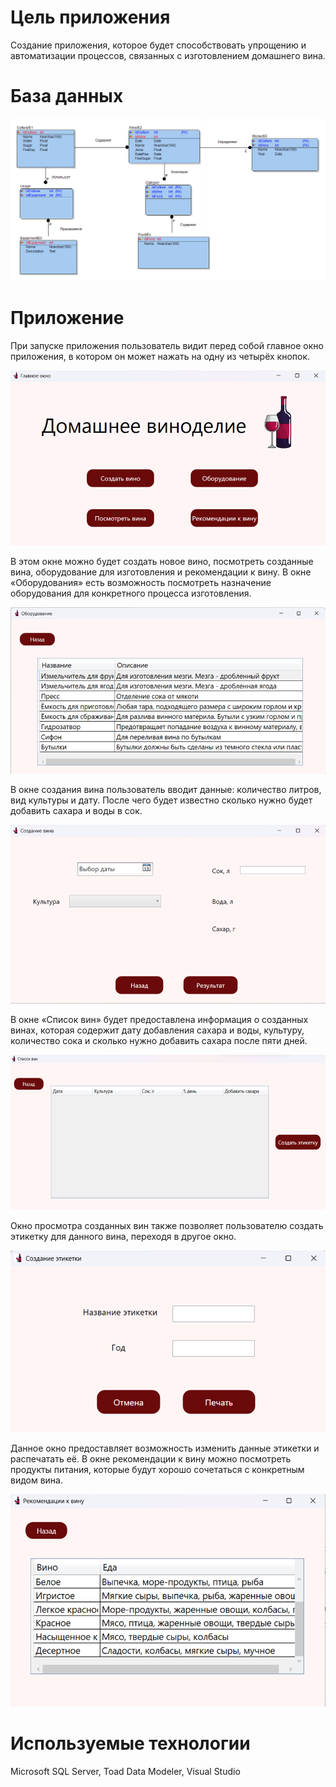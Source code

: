 # Цель приложения

Создание приложения, которое будет способствовать упрощению и автоматизации процессов, связанных с изготовлением домашнего вина.

# База данных

![Схема базы данных](3.png)

# Приложение

При запуске приложения пользователь видит перед собой главное окно приложения, в котором он может нажать на одну из четырёх кнопок.

![Главное окно приложения](image-2.png)

В этом окне можно будет создать новое вино, посмотреть созданные вина, оборудование для изготовления и рекомендации к вину.
В окне «Оборудования» есть возможность посмотреть назначение оборудования для конкретного процесса изготовления.
 
![Окно для просмотра оборудования](image-3.png)

В окне создания вина пользователь вводит данные: количество литров, вид культуры и дату. После чего будет известно сколько нужно будет добавить сахара и воды в сок. 

![Окно создания вина](image-4.png)

В окне «Список вин» будет предоставлена информация о созданных винах, которая содержит дату добавления сахара и воды, культуру, количество сока и сколько нужно добавить сахара после пяти дней.

![Окно просмотра созданных вин](image-5.png)

Окно просмотра созданных вин также позволяет пользователю создать этикетку для данного вина, переходя в другое окно.

![Окно создания этикетки](image-6.png)

Данное окно предоставляет возможность изменить данные этикетки и распечатать её.
В окне рекомендации к вину можно посмотреть продукты питания, которые будут хорошо сочетаться с конкретным видом вина.

![Окно для просмотра рекомендации к вину](image-7.png)

# Используемые технологии
Microsoft SQL Server, Toad Data Modeler, Visual Studio